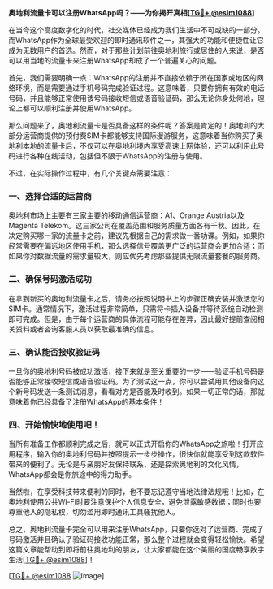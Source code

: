 **奥地利流量卡可以注册WhatsApp吗？——为你揭开真相[[TG💪+ @esim1088](https://t.me/s/esim1088)]**

在当今这个高度数字化的时代，社交媒体已经成为我们生活中不可或缺的一部分。而WhatsApp作为全球最受欢迎的即时通讯软件之一，其强大的功能和便捷性让它成为无数用户的首选。然而，对于那些计划前往奥地利旅行或居住的人来说，是否可以用当地的流量卡来注册WhatsApp却成了一个普遍关心的问题。

首先，我们需要明确一点：WhatsApp的注册并不直接依赖于所在国家或地区的网络环境，而是需要通过手机号码完成验证过程。这意味着，只要你拥有有效的电话号码，并且能够正常使用该号码接收短信或语音验证码，那么无论你身处何地，理论上都可以顺利注册并使用WhatsApp。

那么问题来了，奥地利流量卡是否具备这样的条件呢？答案是肯定的！奥地利的大部分运营商提供的预付费SIM卡都能够支持国际漫游服务，这意味着当你购买了奥地利本地的流量卡后，不仅可以在奥地利境内享受高速上网体验，还可以利用此号码进行各种在线活动，包括但不限于WhatsApp的注册与使用。

不过，在实际操作过程中，有几个关键点需要注意：

### 一、选择合适的运营商

奥地利市场上主要有三家主要的移动通信运营商：A1、Orange Austria以及Magenta Telekom。这三家公司在覆盖范围和服务质量方面各有千秋。因此，在决定购买哪一家的流量卡之前，建议先根据自己的需求做一番功课。例如，如果你经常需要在偏远地区使用手机，那么选择信号覆盖更广泛的运营商会更加合适；而如果你对数据流量的需求量较大，则应优先考虑那些提供无限流量套餐的服务商。

### 二、确保号码激活成功

在拿到新买的奥地利流量卡之后，请务必按照说明书上的步骤正确安装并激活您的SIM卡。通常情况下，激活过程非常简单，只需将卡插入设备并等待系统自动检测即可完成。但是，由于每个运营商的具体流程可能存在差异，因此最好提前查阅相关资料或者咨询客服人员以获取最准确的信息。

### 三、确认能否接收验证码

一旦你的奥地利号码被成功激活，接下来就是至关重要的一步——验证手机号码是否能够正常接收短信或语音验证码。为了测试这一点，你可以尝试用其他设备向这个新号码发送一条测试消息，看看对方是否能及时收到。如果一切正常的话，那就意味着你已经具备了注册WhatsApp的基本条件！

### 四、开始愉快地使用吧！

当所有准备工作都顺利完成之后，就可以正式开启你的WhatsApp之旅啦！打开应用程序，输入你的奥地利号码并按照提示一步步操作，很快你就能享受到这款软件带来的便利了。无论是与亲朋好友保持联系，还是探索奥地利的文化风情，WhatsApp都会是你旅途中的得力助手。

当然啦，在享受科技带来便利的同时，也不要忘记遵守当地法律法规哦！比如，在奥地利使用公共Wi-Fi时要注意保护个人信息安全，避免泄露敏感数据；同时也要尊重他人的隐私权，切勿滥用即时通讯工具骚扰他人。

总之，奥地利流量卡完全可以用来注册WhatsApp，只要你选对了运营商、完成了号码激活并且确认了验证码接收功能正常，那么整个过程就会变得轻松愉快。希望这篇文章能帮助到即将前往奥地利的朋友，让大家都能在这个美丽的国度畅享数字生活[[TG💪+ @esim1088](https://t.me/s/esim1088)]！

[[TG💪+ @esim1088](https://t.me/s/esim1088) ![Image](https://i.postimg.cc/4NQfJmqS/Snipaste-2025-05-13-00-14-12.png)]